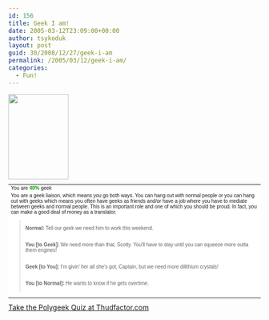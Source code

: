 ```yaml
---
id: 156
title: Geek I am!
date: 2005-03-12T23:09:00+00:00
author: tsykoduk
layout: post
guid: 30/2008/12/27/geek-i-am
permalink: /2005/03/12/geek-i-am/
categories:
  - Fun!
---
```

<table border="0" cellpadding="5" cellspacing="0" style="background-color: #fff; font-family: verdana, arial, helvetica; font-size: 10px"><tr><td colspan="2">You are <b><span style="color: #090">40%</span></b> geek</td></tr><img src="http://images.thudfactor.com/images/geekquiz/boy_25x50.jpg" height="170" width="120"/><td valign="top">You are a geek liaison, which means you go both ways. You can hang out with normal people or you can hang out with geeks which means you often have geeks as friends and/or have a job where you have to mediate between geeks and normal people. This is an important role and one of which you should be proud. In fact, you can make a good deal of money as a translator.<br /><blockquote><br /><b>Normal:</b> Tell our geek we need him to work this weekend.<br /><br /><br /><b>You [to Geek]:</b> We need more than that, Scotty. You'll have to stay until you can squeeze more outta them engines!<br /><br /><br /><b>Geek [to You]:</b> I'm givin' her all she's got, Captain, but we need more dilithium crystals!<br /><br /><br /><b>You [to Normal]:</b> He wants to know if he gets overtime.<br /><br /></blockquote></td></table> <a href="http://www.thudfactor.com/geekquiz.php">Take the Polygeek Quiz at Thudfactor.com</a>